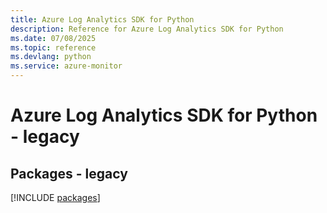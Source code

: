 ```yaml
---
title: Azure Log Analytics SDK for Python
description: Reference for Azure Log Analytics SDK for Python
ms.date: 07/08/2025
ms.topic: reference
ms.devlang: python
ms.service: azure-monitor
---
```

# Azure Log Analytics SDK for Python - legacy
## Packages - legacy
[!INCLUDE [packages](log-analytics-index.md)]